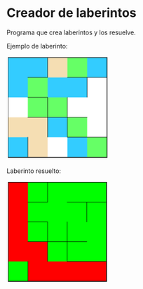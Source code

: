 # Creador de laberintos
Programa que crea laberintos y los resuelve.

Ejemplo de laberinto:

![image](https://raw.githubusercontent.com/CNDA29/Laberinto/main/ArchivosPrograma/EjemploLaberinto.png)

Laberinto resuelto:

![image](https://raw.githubusercontent.com/CNDA29/Laberinto/main/ArchivosPrograma/LaberintoResuelto.png)

